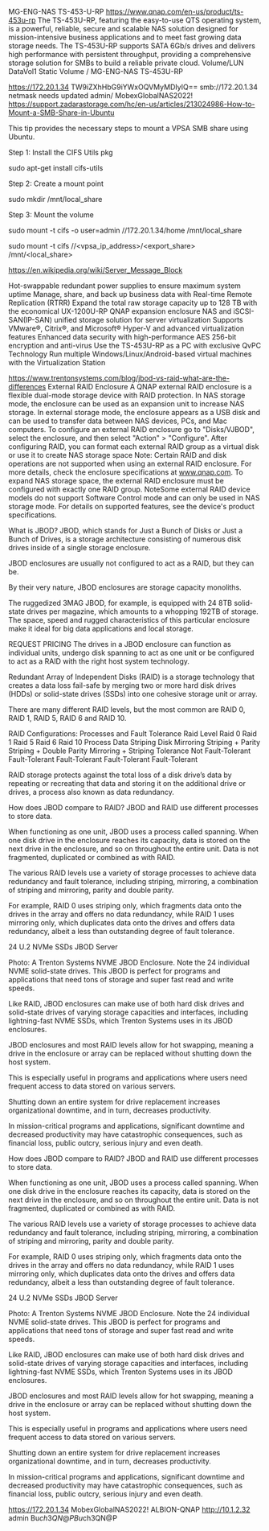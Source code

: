 
MG-ENG-NAS
TS-453-U-RP
https://www.qnap.com/en-us/product/ts-453u-rp
The TS-453U-RP, featuring the easy-to-use QTS operating system, is a powerful, reliable, secure and scalable NAS solution designed for mission-intensive business applications and to meet fast growing data storage needs. The TS-453U-RP supports SATA 6Gb/s drives and delivers high performance with persistent throughput, providing a comprehensive storage solution for SMBs to build a reliable private cloud.
Volume/LUN
DataVol1
Static Volume
/
MG-ENG-NAS
TS-453U-RP

https://172.20.1.34
TW9iZXhHbG9iYWxOQVMyMDIyIQ==
smb://172.20.1.34
netmask needs updated
admin/
MobexGlobalNAS2022!
https://support.zadarastorage.com/hc/en-us/articles/213024986-How-to-Mount-a-SMB-Share-in-Ubuntu

This tip provides the necessary steps to mount a VPSA SMB share using Ubuntu. 

Step 1: Install the CIFS Utils pkg

sudo apt-get install cifs-utils

Step 2: Create a mount point

sudo mkdir /mnt/local_share

Step 3: Mount the volume

sudo mount -t cifs -o user=admin //172.20.1.34/home /mnt/local_share

sudo mount -t cifs //<vpsa_ip_address>/<export_share> /mnt/<local_share>




https://en.wikipedia.org/wiki/Server_Message_Block

Hot-swappable redundant power supplies to ensure maximum system uptime
Manage, share, and back up business data with Real-time Remote Replication (RTRR)
Expand the total raw storage capacity up to 128 TB with the economical UX-1200U-RP QNAP expansion enclosure
NAS and iSCSI-SAN(IP-SAN) unified storage solution for server virtualization
Supports VMware®, Citrix®, and Microsoft® Hyper-V and advanced virtualization features
Enhanced data security with high-performance AES 256-bit encryption and anti-virus
Use the TS-453U-RP as a PC with exclusive QvPC Technology
Run multiple Windows/Linux/Android-based virtual machines with the Virtualization Station

https://www.trentonsystems.com/blog/jbod-vs-raid-what-are-the-differences
External RAID Enclosure
A QNAP external RAID enclosure is a flexible dual-mode storage device with RAID protection. In NAS storage mode, the enclosure can be used as an expansion unit to increase NAS storage. In external storage mode, the enclosure appears as a USB disk and can be used to transfer data between NAS devices, PCs, and Mac computers.
To configure an external RAID enclosure go to "Disks/VJBOD", select the enclosure, and then select "Action" > "Configure". After configuring RAID, you can format each external RAID group as a virtual disk or use it to create NAS storage space
Note: Certain RAID and disk operations are not supported when using an external RAID enclosure. For more details, check the enclosure specifications at www.qnap.com.
To expand NAS storage space, the external RAID enclosure must be configured with exactly one RAID group.
NoteSome external RAID device models do not support Software Control mode and can only be used in NAS storage mode. For details on supported features, see the device's product specifications.

What is JBOD?
JBOD, which stands for Just a Bunch of Disks or Just a Bunch of Drives, is a storage architecture consisting of numerous disk drives inside of a single storage enclosure.

JBOD enclosures are usually not configured to act as a RAID, but they can be.

By their very nature, JBOD enclosures are storage capacity monoliths.

The ruggedized 3MAG JBOD, for example, is equipped with 24 8TB solid-state drives per magazine, which amounts to a whopping 192TB of storage. The space, speed and rugged characteristics of this particular enclosure make it ideal for big data applications and local storage.

REQUEST PRICING
The drives in a JBOD enclosure can function as individual units, undergo disk spanning to act as one unit or be configured to act as a RAID with the right host system technology.

Redundant Array of Independent Disks (RAID) is a storage technology that creates a data loss fail-safe by merging two or more hard disk drives (HDDs) or solid-state drives (SSDs) into one cohesive storage unit or array.

There are many different RAID levels, but the most common are RAID 0, RAID 1, RAID 5, RAID 6 and RAID 10.

RAID Configurations: Processes and Fault Tolerance
Raid Level	Raid 0	Raid 1	Raid 5	Raid 6	Raid 10
Process	Data Striping	Disk Mirroring	Striping + Parity	Striping + Double Parity	Mirroring + Striping
Tolerance	Not Fault-Tolerant	Fault-Tolerant	Fault-Tolerant	Fault-Tolerant	Fault-Tolerant
 

RAID storage protects against the total loss of a disk drive’s data by repeating or recreating that data and storing it on the additional drive or drives, a process also known as data redundancy. 

How does JBOD compare to RAID?
JBOD and RAID use different processes to store data.

When functioning as one unit, JBOD uses a process called spanning. When one disk drive in the enclosure reaches its capacity, data is stored on the next drive in the enclosure, and so on throughout the entire unit. Data is not fragmented, duplicated or combined as with RAID.

The various RAID levels use a variety of storage processes to achieve data redundancy and fault tolerance, including striping, mirroring, a combination of striping and mirroring, parity and double parity.

For example, RAID 0 uses striping only, which fragments data onto the drives in the array and offers no data redundancy, while RAID 1 uses mirroring only, which duplicates data onto the drives and offers data redundancy, albeit a less than outstanding degree of fault tolerance.

24 U.2 NVMe SSDs JBOD Server

Photo: A Trenton Systems NVME JBOD Enclosure. Note the 24 individual NVME solid-state drives. This JBOD is perfect for programs and applications that need tons of storage and super fast read and write speeds.

Like RAID, JBOD enclosures can make use of both hard disk drives and solid-state drives of varying storage capacities and interfaces, including lightning-fast NVME SSDs, which Trenton Systems uses in its JBOD enclosures.

JBOD enclosures and most RAID levels allow for hot swapping, meaning a drive in the enclosure or array can be replaced without shutting down the host system.

This is especially useful in programs and applications where users need frequent access to data stored on various servers.

Shutting down an entire system for drive replacement increases organizational downtime, and in turn, decreases productivity.

In mission-critical programs and applications, significant downtime and decreased productivity may have catastrophic consequences, such as financial loss, public outcry, serious injury and even death.

How does JBOD compare to RAID?
JBOD and RAID use different processes to store data.

When functioning as one unit, JBOD uses a process called spanning. When one disk drive in the enclosure reaches its capacity, data is stored on the next drive in the enclosure, and so on throughout the entire unit. Data is not fragmented, duplicated or combined as with RAID.

The various RAID levels use a variety of storage processes to achieve data redundancy and fault tolerance, including striping, mirroring, a combination of striping and mirroring, parity and double parity.

For example, RAID 0 uses striping only, which fragments data onto the drives in the array and offers no data redundancy, while RAID 1 uses mirroring only, which duplicates data onto the drives and offers data redundancy, albeit a less than outstanding degree of fault tolerance.

24 U.2 NVMe SSDs JBOD Server

Photo: A Trenton Systems NVME JBOD Enclosure. Note the 24 individual NVME solid-state drives. This JBOD is perfect for programs and applications that need tons of storage and super fast read and write speeds.

Like RAID, JBOD enclosures can make use of both hard disk drives and solid-state drives of varying storage capacities and interfaces, including lightning-fast NVME SSDs, which Trenton Systems uses in its JBOD enclosures.

JBOD enclosures and most RAID levels allow for hot swapping, meaning a drive in the enclosure or array can be replaced without shutting down the host system.

This is especially useful in programs and applications where users need frequent access to data stored on various servers.

Shutting down an entire system for drive replacement increases organizational downtime, and in turn, decreases productivity.

In mission-critical programs and applications, significant downtime and decreased productivity may have catastrophic consequences, such as financial loss, public outcry, serious injury and even death.

https://172.20.1.34
MobexGlobalNAS2022!
ALBION-QNAP
http://10.1.2.32
admin
Bu$ch3QN@P
Bu$ch3QN@P